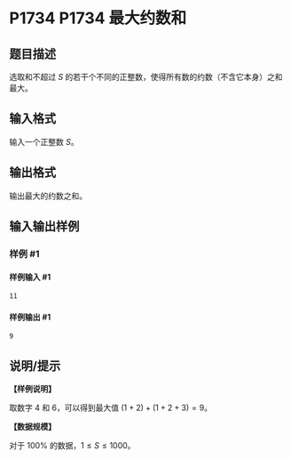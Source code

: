 # P1734 P1734 最大约数和

## 题目描述

选取和不超过 $S$ 的若干个不同的正整数，使得所有数的约数（不含它本身）之和最大。

## 输入格式

输入一个正整数 $S$。

## 输出格式

输出最大的约数之和。


## 输入输出样例

### 样例 #1

#### 样例输入 #1

```
11
```

#### 样例输出 #1

```
9
```

## 说明/提示

**【样例说明】**

取数字 $4$ 和 $6$，可以得到最大值 $(1+2)+(1+2+3)=9$。

**【数据规模】**

对于 $100 \%$ 的数据，$1 \le S \le 1000$。
